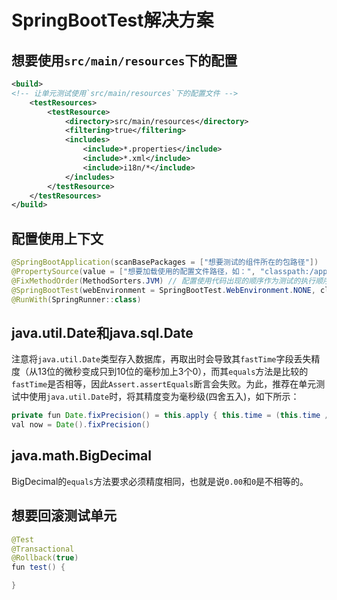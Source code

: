 # SpringBootTest解决方案

## 想要使用`src/main/resources`下的配置

```XML
<build>
<!-- 让单元测试使用`src/main/resources`下的配置文件 -->
    <testResources>
        <testResource>
            <directory>src/main/resources</directory>
            <filtering>true</filtering>
            <includes>
                <include>*.properties</include>
                <include>*.xml</include>
                <include>i18n/*</include>
            </includes>
        </testResource>
    </testResources>
</build>
```

## 配置使用上下文

```java
@SpringBootApplication(scanBasePackages = ["想要测试的组件所在的包路径"])
@PropertySource(value = ["想要加载使用的配置文件路径，如：", "classpath:/application-service.properties"], encoding = "UTF-8")
@FixMethodOrder(MethodSorters.JVM) // 配置使用代码出现的顺序作为测试的执行顺序
@SpringBootTest(webEnvironment = SpringBootTest.WebEnvironment.NONE, classes = [KenyaMapperTestsConfig::class])
@RunWith(SpringRunner::class)
```

## java.util.Date和java.sql.Date

注意将`java.util.Date`类型存入数据库，再取出时会导致其`fastTime`字段丢失精度（从13位的微秒变成只到10位的毫秒加上3个0），而其`equals`方法是比较的`fastTime`是否相等，因此`Assert.assertEquals`断言会失败。为此，推荐在单元测试中使用`java.util.Date`时，将其精度变为毫秒级(四舍五入)，如下所示：

```java
private fun Date.fixPrecision() = this.apply { this.time = (this.time / 1_000L) * 1_000L }
val now = Date().fixPrecision()
```

## java.math.BigDecimal

BigDecimal的`equals`方法要求必须精度相同，也就是说`0.00`和`0`是不相等的。

## 想要回滚测试单元

```java
@Test
@Transactional
@Rollback(true)
fun test() {

}
```
